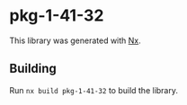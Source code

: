 # pkg-1-41-32

This library was generated with [Nx](https://nx.dev).

## Building

Run `nx build pkg-1-41-32` to build the library.
